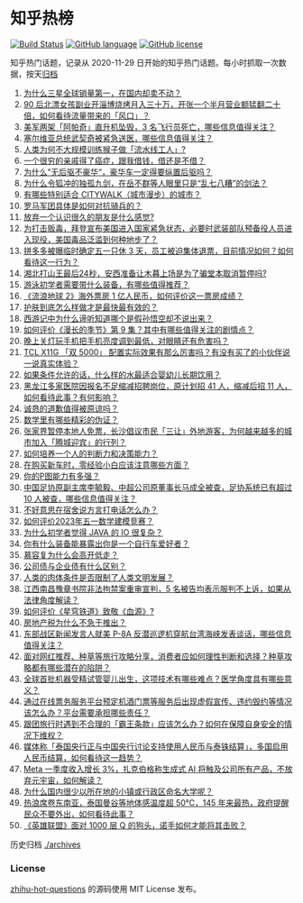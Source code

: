 # 知乎热榜
[![Build Status](https://github.com/ToWeLong/zhihu-hot-questions/workflows/CI/badge.svg)](https://github.com/ToWeLong/zhihu-hot-questions/actions)
[![GitHub language](https://img.shields.io/badge/language-golang-orange.svg)](https://golang.org/)
[![GitHub license](https://img.shields.io/github/license/ToWeLong/zhihu-hot-questions)](https://github.com/ToWeLong/zhihu-hot-questions/blob/main/LICENSE)

知乎热门话题，记录从 2020-11-29 日开始的知乎热门话题。每小时抓取一次数据，按天[归档](./archives)

<!-- BEGIN -->

1. [为什么三星全球销量第一，在国内却卖不动？](https://www.zhihu.com/question/597826770)
1. [90 后北漂女孩副业开淄博烧烤月入三十万，开张一个半月营业额猛翻二十倍，如何看待流量带来的「风口」？](https://www.zhihu.com/question/597679629)
1. [美军两架「阿帕奇」直升机坠毁，3 名飞行员死亡，哪些信息值得关注？](https://www.zhihu.com/question/598228520)
1. [塞尔维亚总统武契奇被紧急送医，哪些信息值得关注？](https://www.zhihu.com/question/598244658)
1. [人类为何不大规模训练猴子做「流水线工人」?](https://www.zhihu.com/question/597376599)
1. [一个很穷的亲戚得了癌症，跟我借钱，借还是不借？](https://www.zhihu.com/question/592123413)
1. [为什么”无后驱不豪华“，豪华车一定得要纵置后驱吗？](https://www.zhihu.com/question/589423207)
1. [为什么令狐冲的独孤九剑，在岳不群等人眼里只是“乱七八糟”的剑法？](https://www.zhihu.com/question/597063631)
1. [有哪些特别适合 CITYWALK（城市漫步）的城市？](https://www.zhihu.com/question/597678347)
1. [罗马军团具体是如何对抗骑兵的？](https://www.zhihu.com/question/367873368)
1. [放弃一个认识很久的朋友是什么感觉?](https://www.zhihu.com/question/597103120)
1. [为打击贩毒，拜登宣布美国进入国家紧急状态，必要时武装部队预备役人员进入现役，美国毒品泛滥到何种地步了？](https://www.zhihu.com/question/598210779)
1. [拼多多被曝临时确定五一只休 3 天，员工被迫集体退票，目前情况如何？如何看待这一行为？](https://www.zhihu.com/question/598242000)
1. [湘北打山王最后24秒，安西准备让木暮上场是为了骗堂本取消暂停吗?](https://www.zhihu.com/question/597596980)
1. [游泳初学者需要带什么装备，有哪些值得推荐？](https://www.zhihu.com/question/596835160)
1. [《流浪地球 2》海外票房 1 亿人民币，如何评价这一票房成绩？](https://www.zhihu.com/question/596153292)
1. [护肤到底怎么样做才是最快最有效的？](https://www.zhihu.com/question/596042736)
1. [西游记中为什么谛听知道哪个是假孙悟空却不说出来？](https://www.zhihu.com/question/26857388)
1. [如何评价《漫长的季节》第 9 集？其中有哪些值得关注的剧情点？](https://www.zhihu.com/question/598271348)
1. [晚上关灯玩手机把手机亮度调到最低，对眼睛还有危害吗？](https://www.zhihu.com/question/417300224)
1. [TCL X11G 「双 5000」 配置实际效果有那么厉害吗？有没有买了的小伙伴说一说真实体验？](https://www.zhihu.com/question/598224131)
1. [如果条件允许的话，什么样的水最适合婴幼儿长期饮用？](https://www.zhihu.com/question/598238142)
1. [黑龙江多家医院因报名不足缩减招聘岗位，原计划招 41 人，缩减后招 11 人，如何看待此事？有何影响？](https://www.zhihu.com/question/598210787)
1. [诚恳的道歉值得被原谅吗？](https://www.zhihu.com/question/598147021)
1. [数学里有哪些精彩的伪证？](https://www.zhihu.com/question/68322255)
1. [张家界暂停本地人免票，长沙倡议市民「三让」外地游客，为何越来越多的城市加入「腾城迎宾」的行列？](https://www.zhihu.com/question/598106918)
1. [如何培养一个人的判断力和决策能力？](https://www.zhihu.com/question/19906766)
1. [在购买新车时，零经验小白应该注意哪些方面？](https://www.zhihu.com/question/593178316)
1. [你的P图能力有多强？](https://www.zhihu.com/question/62867321)
1. [中国足协原副主席李毓毅、中超公司原董事长马成全被查，足协系统已有超过 10 人被查，哪些信息值得关注？](https://www.zhihu.com/question/598303298)
1. [不好意思在宿舍说方言打电话怎么办？](https://www.zhihu.com/question/590055181)
1. [如何评价2023年五一数学建模竞赛？](https://www.zhihu.com/question/597867717)
1. [为什么初学者觉得 JAVA 的 IO 很复杂？](https://www.zhihu.com/question/596862256)
1. [你有什么装备能暴露出你是一个自行车爱好者？](https://www.zhihu.com/question/596178118)
1. [慕容复为什么会高开低走？](https://www.zhihu.com/question/598001512)
1. [公司债与企业债有什么区别？](https://www.zhihu.com/question/26573885)
1. [人类的肉体条件是否限制了人类文明发展？](https://www.zhihu.com/question/597940005)
1. [江西南昌豫章书院非法拘禁案重审宣判，5 名被告均表示服判不上诉，如果从法律角度解读？](https://www.zhihu.com/question/598260349)
1. [如何评价《星穹铁道》致敬《血源》?](https://www.zhihu.com/question/598228998)
1. [房地产税为什么不急于推出？](https://www.zhihu.com/question/598174264)
1. [东部战区新闻发言人就美 P-8A 反潜巡逻机穿航台湾海峡发表谈话，哪些信息值得关注？](https://www.zhihu.com/question/598238164)
1. [面对网红推荐、种草等旅行攻略分享，消费者应如何理性判断和选择？种草攻略都有哪些潜在的陷阱？](https://www.zhihu.com/question/597946477)
1. [全球首批机器受精试管婴儿出生，这项技术有哪些难点？医学角度具有哪些意义？](https://www.zhihu.com/question/598207368)
1. [通过在线票务服务平台预定机酒门票等服务后出现虚假宣传、违约毁约等情况该怎么办？平台需要承担哪些责任？](https://www.zhihu.com/question/597947308)
1. [跟团旅行时遇到不合理的「霸王条款」应该怎么办？如何在保障自身安全的情况下维权？](https://www.zhihu.com/question/597946309)
1. [媒体称「泰国央行正与中国央行讨论支持使用人民币与泰铢结算」，多国启用人民币结算，如何看待这一趋势？](https://www.zhihu.com/question/598108865)
1. [Meta 一季度收入增长 3%，扎克伯格称生成式 AI 将触及公司所有产品，不放弃元宇宙，如何解读？](https://www.zhihu.com/question/598064775)
1. [为什么国内很少以所在地的小镇或行政区命名大学呢？](https://www.zhihu.com/question/597958019)
1. [热浪席卷东南亚，泰国曼谷等地体感温度超 50℃，145 年来最热，政府提醒民众不要外出，如何看待此事？](https://www.zhihu.com/question/597904992)
1. [《英雄联盟》面对 1000 层 Q 的狗头，诺手如何才能将其击败？](https://www.zhihu.com/question/595809917)

<!-- END -->

历史归档 [./archives](./archives)


### License
[zhihu-hot-questions](https://github.com/towelong/zhihu-hot-questions) 的源码使用 MIT License 发布。